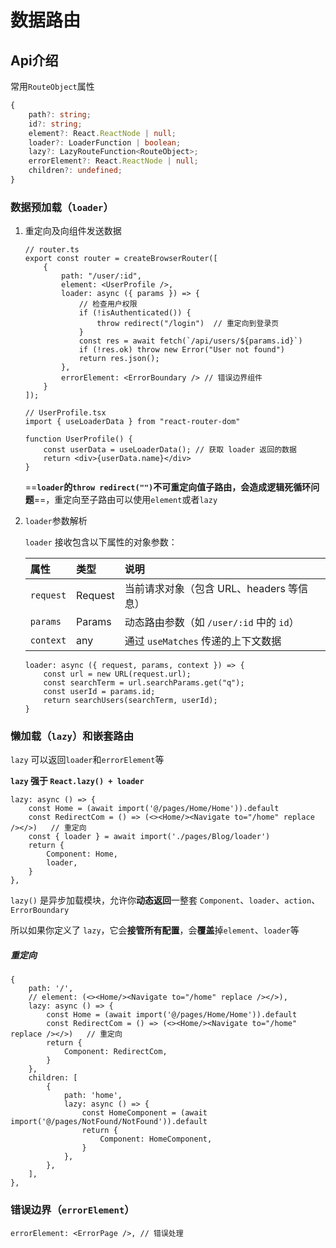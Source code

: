 # 数据路由

## Api介绍

常用`RouteObject`属性

```typescript
{
    path?: string;
    id?: string;
    element?: React.ReactNode | null;
    loader?: LoaderFunction | boolean;
    lazy?: LazyRouteFunction<RouteObject>;
    errorElement?: React.ReactNode | null;
    children?: undefined;
}
```



### 数据预加载（`loader`）

1. 重定向及向组件发送数据

   ```tsx
   // router.ts
   export const router = createBrowserRouter([
       {
           path: "/user/:id",
           element: <UserProfile />,
           loader: async ({ params }) => {
               // 检查用户权限
               if (!isAuthenticated()) {
                   throw redirect("/login")  // 重定向到登录页
               }
               const res = await fetch(`/api/users/${params.id}`)
               if (!res.ok) throw new Error("User not found")
               return res.json();
           },
           errorElement: <ErrorBoundary /> // 错误边界组件
       }
   ]);
   
   // UserProfile.tsx
   import { useLoaderData } from "react-router-dom"
   
   function UserProfile() {
       const userData = useLoaderData(); // 获取 loader 返回的数据
       return <div>{userData.name}</div>
   }
   ```

   ==**`loader`的`throw redirect("")`不可重定向值子路由，会造成逻辑死循环问题**==，重定向至子路由可以使用`element`或者`lazy`

2. `loader`参数解析

   `loader` 接收包含以下属性的对象参数：

   | 属性      | 类型           | 说明                                     |
   | :-------- | :------------- | :--------------------------------------- |
   | `request` | Request        | 当前请求对象（包含 URL、headers 等信息） |
   | `params`  | Params<string> | 动态路由参数（如 `/user/:id` 中的 `id`） |
   | `context` | any            | 通过 `useMatches` 传递的上下文数据       |

   ```tsx
   loader: async ({ request, params, context }) => {
       const url = new URL(request.url);
       const searchTerm = url.searchParams.get("q");
       const userId = params.id;
       return searchUsers(searchTerm, userId);
   }
   ```

   



### 懒加载（`lazy`）和嵌套路由

`lazy` 可以返回`loader`和`errorElement`等

**`lazy` 强于 `React.lazy() + loader`**

```tsx
lazy: async () => {
    const Home = (await import('@/pages/Home/Home')).default
    const RedirectCom = () => (<><Home/><Navigate to="/home" replace /></>)   // 重定向
    const { loader } = await import('./pages/Blog/loader')
    return {
        Component: Home,
        loader,
    }
},
```

`lazy()` 是异步加载模块，允许你**动态返回**一整套 `Component`、`loader`、`action`、`ErrorBoundary`

所以如果你定义了 `lazy`，它会**接管所有配置**，会**覆盖**掉`element`、`loader`等

##### 重定向

```tsx
{
    path: '/',
    // element: (<><Home/><Navigate to="/home" replace /></>),
    lazy: async () => {
        const Home = (await import('@/pages/Home/Home')).default
        const RedirectCom = () => (<><Home/><Navigate to="/home" replace /></>)   // 重定向
        return {
            Component: RedirectCom,
        }
    },
    children: [
        {
            path: 'home',
            lazy: async () => {
                const HomeComponent = (await import('@/pages/NotFound/NotFound')).default
                return {
                    Component: HomeComponent,
                }
            },
        },
    ],
},
```





### 错误边界（`errorElement`）

```tsx
errorElement: <ErrorPage />, // 错误处理
```

